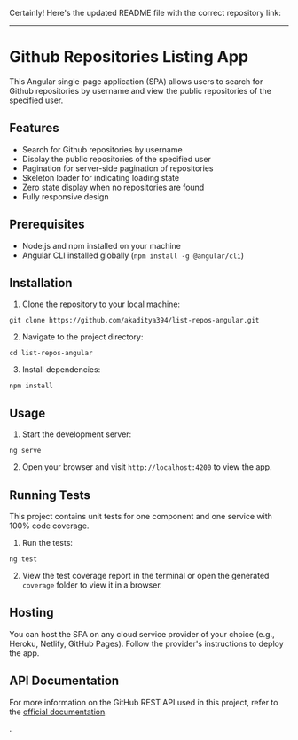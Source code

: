Certainly! Here's the updated README file with the correct repository link:

---

# Github Repositories Listing App

This Angular single-page application (SPA) allows users to search for Github repositories by username and view the public repositories of the specified user.

## Features

- Search for Github repositories by username
- Display the public repositories of the specified user
- Pagination for server-side pagination of repositories
- Skeleton loader for indicating loading state
- Zero state display when no repositories are found
- Fully responsive design

## Prerequisites

- Node.js and npm installed on your machine
- Angular CLI installed globally (`npm install -g @angular/cli`)

## Installation

1. Clone the repository to your local machine:

```
git clone https://github.com/akaditya394/list-repos-angular.git
```

2. Navigate to the project directory:

```
cd list-repos-angular
```

3. Install dependencies:

```
npm install
```

## Usage

1. Start the development server:

```
ng serve
```

2. Open your browser and visit `http://localhost:4200` to view the app.

## Running Tests

This project contains unit tests for one component and one service with 100% code coverage.

1. Run the tests:

```
ng test
```

2. View the test coverage report in the terminal or open the generated `coverage` folder to view it in a browser.

## Hosting

You can host the SPA on any cloud service provider of your choice (e.g., Heroku, Netlify, GitHub Pages). Follow the provider's instructions to deploy the app.

## API Documentation

For more information on the GitHub REST API used in this project, refer to the [official documentation](https://docs.github.com/en/rest/reference).

.
